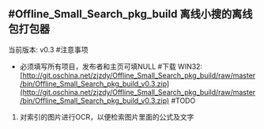 #Offline_Small_Search_pkg_build
离线小搜的离线包打包器
------
当前版本: v0.3
#注意事项
* 必须填写所有项目，发布者和主页可填NULL
#下载
WIN32: [http://git.oschina.net/zjzdy/Offline_Small_Search_pkg_build/raw/master/bin/Offline_Small_Search_pkg_build_v0.3.zip](http://git.oschina.net/zjzdy/Offline_Small_Search_pkg_build/raw/master/bin/Offline_Small_Search_pkg_build_v0.3.zip)
#TODO
1. 对索引的图片进行OCR，以便检索图片里面的公式及文字